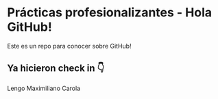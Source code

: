 # Prácticas profesionalizantes - Hola GitHub!
Este es un repo para conocer sobre GitHub!

## Ya hicieron check in 👇
Lengo
Maximiliano
Carola